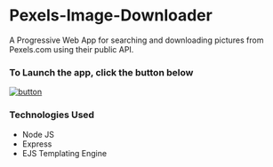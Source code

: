# Pexels-Image-Downloader
A Progressive Web App for searching and downloading pictures from Pexels.com using their public API.

### To Launch the app, click the button below

[![button](https://res.cloudinary.com/doctor-vee/image/upload/v1554914490/Button_-_Click_here.png)](https://pexel-image-downloader.herokuapp.com)

### Technologies Used
- Node JS
- Express
- EJS Templating Engine
